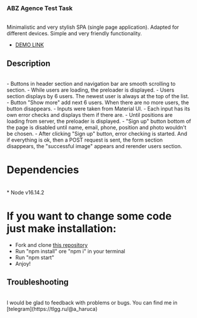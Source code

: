 ### ABZ Agence Test Task
<br>
Minimalistic and very stylish SPA (single page application). Adapted for different devices. Simple and very friendly functionality.

* [DEMO LINK](https://uliton.github.io/abz_test_task/)


## Description
<br>
- Buttons in header section and navigation bar are smooth scrolling to section.
- While users are loading, the preloader is displayed.
- Users section displays by 6 users. The newest user is always at the top of the list.
- Button "Show more" add next 6 users. When there are no more users, the button disappears.
- Inputs were taken from Material UI.
- Each input has its own error checks and displays them if there are.
- Until positions are loading from server, the preloader is displayed.
- "Sign up" button bottom of the page is disabled until name, email, phone, position and photo wouldn't be chosen.
- After clicking "Sign up" button, error checking is started. And if everything is ok, then a POST request is sent, the form section disappears, the "successful image" appears and rerender users section.


# Dependencies
<br>
* Node v16.14.2

# If you want to change some code just make installation:
* Fork and clone [this repository](https://github.com/uliton/abz_test_task)
* Run "npm install" ore "npm i" in your terminal
* Run "npm start"
* Anjoy!


## Troubleshooting
<br>
I would be glad to feedback with problems or bugs.
You can find me in [telegram](https://tlgg.ru/@a_haruca)
